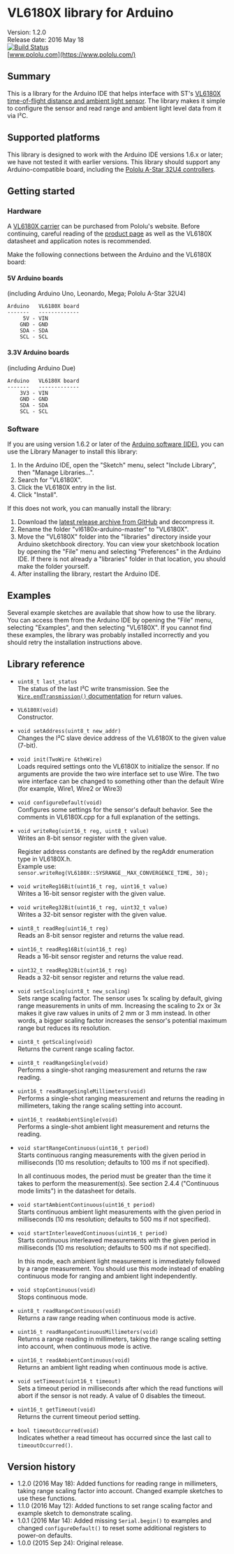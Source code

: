 # VL6180X library for Arduino

Version: 1.2.0<br>
Release date: 2016 May 18<br>
[![Build Status](https://travis-ci.org/pololu/vl6180x-arduino.svg?branch=master)](https://travis-ci.org/pololu/vl6180x-arduino)<br/>
[www.pololu.com](https://www.pololu.com/)

## Summary

This is a library for the Arduino IDE that helps interface with ST's [VL6180X time-of-flight distance and ambient light sensor](https://www.pololu.com/product/2489). The library makes it simple to configure the sensor and read range and ambient light level data from it via I&sup2;C.

## Supported platforms

This library is designed to work with the Arduino IDE versions 1.6.x or later; we have not tested it with earlier versions.  This library should support any Arduino-compatible board, including the [Pololu A-Star 32U4 controllers](https://www.pololu.com/category/149/a-star-programmable-controllers).

## Getting started

### Hardware

A [VL6180X carrier](https://www.pololu.com/product/2489) can be purchased from Pololu's website.  Before continuing, careful reading of the [product page](https://www.pololu.com/product/2489) as well as the VL6180X datasheet and application notes is recommended.

Make the following connections between the Arduino and the VL6180X board:

#### 5V Arduino boards

(including Arduino Uno, Leonardo, Mega; Pololu A-Star 32U4)

    Arduino   VL6180X board
    -------   -------------
         5V - VIN
        GND - GND
        SDA - SDA
        SCL - SCL

#### 3.3V Arduino boards

(including Arduino Due)

    Arduino   VL6180X board
    -------   -------------
        3V3 - VIN
        GND - GND
        SDA - SDA
        SCL - SCL

### Software

If you are using version 1.6.2 or later of the [Arduino software (IDE)](http://www.arduino.cc/en/Main/Software), you can use the Library Manager to install this library:

1. In the Arduino IDE, open the "Sketch" menu, select "Include Library", then "Manage Libraries...".
2. Search for "VL6180X".
3. Click the VL6180X entry in the list.
4. Click "Install".

If this does not work, you can manually install the library:

1. Download the [latest release archive from GitHub](https://github.com/pololu/vl6180x-arduino/releases) and decompress it.
2. Rename the folder "vl6180x-arduino-master" to "VL6180X".
3. Move the "VL6180X" folder into the "libraries" directory inside your Arduino sketchbook directory.  You can view your sketchbook location by opening the "File" menu and selecting "Preferences" in the Arduino IDE.  If there is not already a "libraries" folder in that location, you should make the folder yourself.
4. After installing the library, restart the Arduino IDE.

## Examples

Several example sketches are available that show how to use the library. You can access them from the Arduino IDE by opening the "File" menu, selecting "Examples", and then selecting "VL6180X". If you cannot find these examples, the library was probably installed incorrectly and you should retry the installation instructions above.

## Library reference

* `uint8_t last_status`<br>
  The status of the last I&sup2;C write transmission. See the [`Wire.endTransmission()` documentation](http://arduino.cc/en/Reference/WireEndTransmission) for return values.

* `VL6180X(void)`<br>
  Constructor.

* `void setAddress(uint8_t new_addr)`<br>
  Changes the I&sup2;C slave device address of the VL6180X to the given value (7-bit).

* `void init(TwoWire &theWire)`<br>
  Loads required settings onto the VL6180X to initialize the sensor. If no arguments are provide the two wire interface set to use Wire.  The two wire interface can be changed to something other than the default Wire (for example, Wire1, Wire2 or Wire3) 

* `void configureDefault(void)`<br>
  Configures some settings for the sensor's default behavior. See the comments in VL6180X.cpp for a full explanation of the settings.

* `void writeReg(uint16_t reg, uint8_t value)`<br>
  Writes an 8-bit sensor register with the given value.

  Register address constants are defined by the regAddr enumeration type in VL6180X.h.<br>
  Example use: `sensor.writeReg(VL6180X::SYSRANGE__MAX_CONVERGENCE_TIME, 30);`

* `void writeReg16Bit(uint16_t reg, uint16_t value)`<br>
  Writes a 16-bit sensor register with the given value.

* `void writeReg32Bit(uint16_t reg, uint32_t value)`<br>
  Writes a 32-bit sensor register with the given value.

* `uint8_t readReg(uint16_t reg)`<br>
  Reads an 8-bit sensor register and returns the value read.

* `uint16_t readReg16Bit(uint16_t reg)`<br>
  Reads a 16-bit sensor register and returns the value read.

* `uint32_t readReg32Bit(uint16_t reg)`<br>
  Reads a 32-bit sensor register and returns the value read.

* `void setScaling(uint8_t new_scaling)`<br>
  Sets range scaling factor. The sensor uses 1x scaling by default, giving range measurements in units of mm. Increasing the scaling to 2x or 3x makes it give raw values in units of 2 mm or 3 mm instead. In other words, a bigger scaling factor increases the sensor's potential maximum range but reduces its resolution.

* `uint8_t getScaling(void)`<br>
  Returns the current range scaling factor.

* `uint8_t readRangeSingle(void)`<br>
  Performs a single-shot ranging measurement and returns the raw reading.

* `uint16_t readRangeSingleMillimeters(void)`<br>
  Performs a single-shot ranging measurement and returns the reading in millimeters, taking the range scaling setting into account.

* `uint16_t readAmbientSingle(void)`<br>
  Performs a single-shot ambient light measurement and returns the reading.

* `void startRangeContinuous(uint16_t period)`<br>
  Starts continuous ranging measurements with the given period in milliseconds (10 ms resolution; defaults to 100 ms if not specified).

  In all continuous modes, the period must be greater than the time it takes to perform the measurement(s). See section 2.4.4 ("Continuous mode limits") in the datasheet for details.

* `void startAmbientContinuous(uint16_t period)`<br>
  Starts continuous ambient light measurements with the given period in milliseconds (10 ms resolution; defaults to 500 ms if not specified).

* `void startInterleavedContinuous(uint16_t period)`<br>
   Starts continuous interleaved measurements with the given period in milliseconds (10 ms resolution; defaults to 500 ms if not specified).

   In this mode, each ambient light measurement is immediately followed by a range measurement. You should use this mode instead of enabling continuous mode for ranging and ambient light independently.

* `void stopContinuous(void)`<br>
  Stops continuous mode.

* `uint8_t readRangeContinuous(void)`<br>
  Returns a raw range reading when continuous mode is active.

* `uint16_t readRangeContinuousMillimeters(void)`<br>
  Returns a range reading in millimeters, taking the range scaling setting into account, when continuous mode is active.
  
* `uint16_t readAmbientContinuous(void)`<br>
  Returns an ambient light reading when continuous mode is active.

* `void setTimeout(uint16_t timeout)`<br>
  Sets a timeout period in milliseconds after which the read functions will abort if the sensor is not ready. A value of 0 disables the timeout.

* `uint16_t getTimeout(void)`<br>
  Returns the current timeout period setting.

* `bool timeoutOccurred(void)`<br>
  Indicates whether a read timeout has occurred since the last call to `timeoutOccurred()`.

## Version history

* 1.2.0 (2016 May 18): Added functions for reading range in millimeters, taking range scaling factor into account. Changed example sketches to use these functions.
* 1.1.0 (2016 May 12): Added functions to set range scaling factor and example sketch to demonstrate scaling.
* 1.0.1 (2016 Mar 14): Added missing `Serial.begin()` to examples and changed `configureDefault()` to reset some additional registers to power-on defaults.
* 1.0.0 (2015 Sep 24): Original release.
